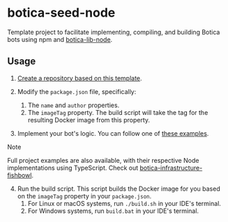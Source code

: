 # botica-seed-node
Template project to facilitate implementing, compiling, and building Botica bots using npm and [botica-lib-node](https://github.com/isa-group/botica-lib-node/).

## Usage

1. [Create a repository based on this template](https://github.com/new?template_name=botica-seed-node&template_owner=isa-group).

2. Modify the `package.json` file, specifically:
    1. The `name` and `author` properties.
    2. The `imageTag` property. The build script will take the tag for the resulting Docker image from this property.

3. Implement your bot's logic. You can follow one of [these examples](./src/examples).
> [!NOTE]
> Full project examples are also available, with their respective Node implementations using TypeScript. Check out [botica-infrastructure-fishbowl](https://github.com/isa-group/botica-infrastructure-fishbowl).

4. Run the build script. This script builds the Docker image for you based on the `imageTag` property in your `package.json`.
    1. For Linux or macOS systems, run `./build.sh` in your IDE's terminal.
    2. For Windows systems, run `build.bat` in your IDE's terminal.
